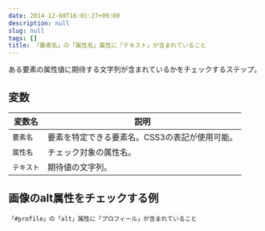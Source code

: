 ```yaml
---
date: 2014-12-08T16:01:27+09:00
description: null
slug: null
tags: []
title: 「要素名」の「属性名」属性に「テキスト」が含まれていること
---
```


ある要素の属性値に期待する文字列が含まれているかをチェックするステップ。

## 変数

変数名 | 説明
------|---------
`要素名` | 要素を特定できる要素名。CSS3の表記が使用可能。
`属性名` | チェック対象の属性名。
`テキスト` | 期待値の文字列。

## 画像のalt属性をチェックする例

```
「#profile」の「alt」属性に「プロフィール」が含まれていること
```
